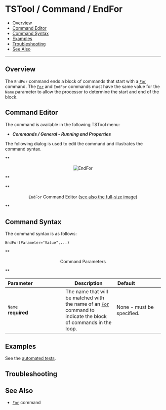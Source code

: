 # TSTool / Command / EndFor #

*   [Overview](#overview)
*   [Command Editor](#command-editor)
*   [Command Syntax](#command-syntax)
*   [Examples](#examples)
*   [Troubleshooting](#troubleshooting)
*   [See Also](#see-also)

-------------------------

## Overview ##

The `EndFor` command ends a block of commands that start with a [`For`](../For/For.md) command.
The [`For`](../For/For.md) and `EndFor` commands must have the same value for the `Name` parameter to allow the processor to
determine the start and end of the block.

## Command Editor ##

The command is available in the following TSTool menu:

*   ***Commands / General - Running and Properties***

The following dialog is used to edit the command and illustrates the command syntax.

**<p style="text-align: center;">
![EndFor](EndFor.png)
</p>**

**<p style="text-align: center;">
`EndFor` Command Editor (<a href="../EndFor.png">see also the full-size image</a>)
</p>**

## Command Syntax ##

The command syntax is as follows:

```text
EndFor(Parameter="Value",...)
```
**<p style="text-align: center;">
Command Parameters
</p>**

| **Parameter**&nbsp;&nbsp;&nbsp;&nbsp;&nbsp;&nbsp;&nbsp;&nbsp;&nbsp;&nbsp;&nbsp;&nbsp;&nbsp;&nbsp;&nbsp;&nbsp;&nbsp;&nbsp;&nbsp;&nbsp;&nbsp; | **Description** | **Default**&nbsp;&nbsp;&nbsp;&nbsp;&nbsp;&nbsp;&nbsp;&nbsp;&nbsp;&nbsp;&nbsp;&nbsp;&nbsp;&nbsp;&nbsp;&nbsp;&nbsp; |
| --------------|-----------------|----------------- |
| `Name`<br>**required** | The name that will be matched with the name of an [`For`](../For/For.md) command to indicate the block of commands in the loop. | None - must be specified. |

## Examples ##

See the [automated tests](https://github.com/OpenCDSS/cdss-app-tstool-test/tree/master/test/commands/EndFor).

## Troubleshooting ##

## See Also ##

*   [`For`](../For/For.md) command
